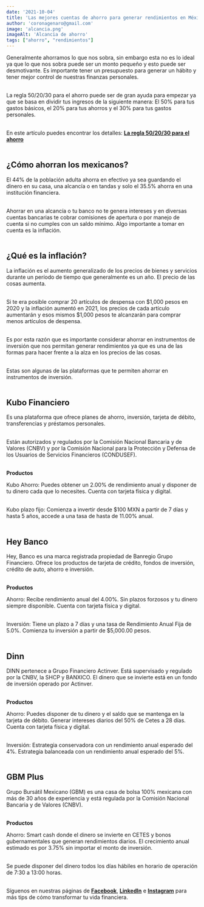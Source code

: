 ```yaml
--- 
date: '2021-10-04' 
title: 'Las mejores cuentas de ahorro para generar rendimientos en México' 
author: 'coronagenaro@gmail.com'
image: 'alcancia.png'
imageAlt: 'Alcancia de ahorro'
tags: ["ahorro", "rendimientos"]
--- 
```


Generalmente ahorramos lo que nos sobra, sin embargo esta no es lo ideal ya que lo que nos sobra puede ser un monto pequeño y esto puede ser desmotivante. Es importante tener un presupuesto para generar un hábito y tener mejor control de nuestras finanzas personales. <br/><br/>


La regla 50/20/30 para el ahorro puede ser de gran ayuda para empezar ya que se basa en dividir tus ingresos de la siguiente manera: El 50% para tus gastos básicos, el 20% para tus ahorros y el 30% para tus gastos personales. <br/><br/>


En este artículo puedes encontrar los detalles: **[La regla 50/20/30 para el ahorro](/blog/2020-07-12/regla-50-20-30)** <br/><br/>


## ¿Cómo ahorran los mexicanos?

El 44% de la población adulta ahorra en efectivo ya sea guardando el dinero en su casa, una alcancía o en tandas y solo el 35.5% ahorra en una institución financiera. <br/><br/>


Ahorrar en una alcancía o tu banco no te genera intereses y en diversas cuentas bancarias te cobrar comisiones de apertura o por manejo de cuenta si no cumples con un saldo mínimo. Algo importante a tomar en cuenta es la inflación. <br/><br/>


## ¿Qué es la inflación?

La inflación es el aumento generalizado de los precios de bienes y servicios durante un período de tiempo que generalmente es un año. El precio de las cosas aumenta. <br/><br/>


Si te era posible comprar 20 artículos de despensa con $1,000 pesos en 2020 y la inflación aumentó en 2021, los precios de cada artículo aumentarán y esos mismos $1,000 pesos te alcanzarán para comprar menos artículos de despensa. <br/><br/>


Es por esta razón que es importante considerar ahorrar en instrumentos de inversión que nos permitan generar rendimientos ya que es una de las formas para hacer frente a la alza en los precios de las cosas. <br/><br/>


Estas son algunas de las plataformas que te permiten ahorrar en instrumentos de inversión. <br/><br/>

## Kubo Financiero


Es una plataforma que ofrece planes de ahorro, inversión, tarjeta de débito, transferencias y préstamos personales. <br/><br/>


Están autorizados  y regulados por la Comisión Nacional Bancaria y de Valores (CNBV) y por la Comisión Nacional para la Protección y Defensa de los Usuarios de Servicios Financieros (CONDUSEF). <br/><br/>


**Productos**


Kubo Ahorro: Puedes obtener un 2.00% de rendimiento anual y disponer de tu dinero cada que lo necesites. Cuenta con tarjeta física y digital. <br/><br/>


Kubo plazo fijo: Comienza a invertir desde $100 MXN a partir de 7 días y hasta 5 años, accede a una tasa de hasta de 11.00% anual. <br/><br/>


## Hey Banco


Hey, Banco es una marca registrada propiedad de Banregio Grupo Financiero. Ofrece los productos de tarjeta de crédito, fondos de inversión, crédito de auto, ahorro e inversión. <br/><br/>


**Productos**


Ahorro: Recibe rendimiento anual del 4.00%. Sin plazos forzosos y tu dinero siempre disponible. Cuenta con tarjeta física y digital. <br/><br/>


Inversión: Tiene un plazo a 7 días y una tasa de Rendimiento Anual Fija de 5.0%. Comienza tu inversión a partir de $5,000.00 pesos. <br/><br/>

## Dinn


DINN pertenece a Grupo Financiero Actinver. Está supervisado y regulado por la CNBV, la SHCP y BANXICO. El dinero que se invierte está en un fondo de inversión operado por Actinver. <br/><br/>


**Productos**


Ahorro: Puedes disponer de tu dinero y el saldo que se mantenga en la tarjeta de débito.  Generar intereses diarios del 50% de Cetes a 28 días. Cuenta con tarjeta física y digital. <br/><br/>


Inversión: Estrategia conservadora con un rendimiento anual esperado del 4%. Estrategia balanceada con un rendimiento anual esperado del 5%. <br/><br/>



## GBM Plus


Grupo Bursátil Mexicano (GBM) es una casa de bolsa 100% mexicana con más de 30 años de experiencia y está regulada por la Comisión Nacional Bancaria y de Valores (CNBV). <br/><br/>


**Productos**


Ahorro: Smart cash donde el dinero se invierte en CETES y bonos gubernamentales que generan rendimientos diarios. El  crecimiento anual estimado es por 3.75% sin importar el monto de inversión. <br/><br/>


Se puede disponer del dinero todos los días hábiles en horario de operación de 7:30 a 13:00 horas. <br/><br/>

Síguenos en nuestras páginas de **[Facebook](https://facebook.com/oasisfinanciero)**, **[LinkedIn](https://www.linkedin.com/company/oasisfinanciero/)** e **[Instagram](https://www.instagram.com/oasis_financiero/)** para más tips de cómo transformar tu vida financiera.